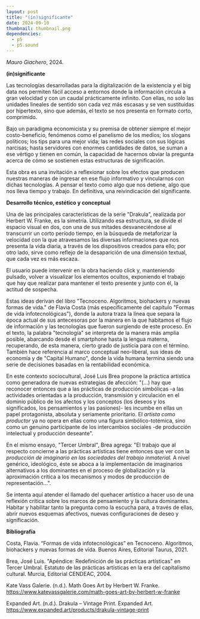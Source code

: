 ```yaml
---
layout: post
title: "(in)significante"
date: 2024-09-10
thumbnail: thumbnail.png
dependencies:
  - p5
  - p5.sound
---
```


<div id="div-sketch">
  <script type="text/javascript" src="sketch.js"></script>
</div>

_Mauro Giachero_, 2024.

**(in)significante**

Las tecnologías desarrolladas para la digitalización de la existencia y el big data nos permiten fácil acceso a entornos donde la información circula a gran velocidad y con un caudal prácticamente infinito. Con ellas, no solo las unidades lineales de sentido son cada vez más escasas y se ven sustituidas por hipertexto, sino que además, el texto se nos presenta en formato corto, comprimido.

Bajo un paradigma economicista y su premisa de obtener siempre el mejor costo-beneficio, fenómenos como el panelismo de los medios; los slogans políticos; los tips para una mejor vida; las redes sociales con sus lógicas narcisas; hasta servidores con enormes cantidades de datos, se suman a ese vértigo y tienen en común, la capacidad de hacernos obviar la pregunta acerca de cómo se sostienen estas estructuras de significación.

Esta obra es una invitación a reflexionar sobre los efectos que producen nuestras maneras de ingresar en ese flujo informativo y vincularnos con dichas tecnologías. A pensar el texto como algo que nos detiene, algo que nos lleva tiempo y trabajo. En definitiva, una reivindicación del significante.

**Desarrollo técnico, estético y conceptual**

Una de las principales características de la serie "Drakula", realizada por Herbert W. Franke, es la simetría. Utilizando esa estructura, se divide el espacio visual en dos, con una de sus mitades desvaneciéndose al transcurrir un corto período tiempo, en la búsqueda de metaforizar la velocidad con la que atravesamos las diversas informaciones que nos presenta la vida diaria, a través de los dispositivos creados para ello; por otro lado, sirve como reflejo de la desaparición de una dimensión textual, que cada vez es más escaza.

El usuario puede intervenir en la obra haciendo click y, manteniendo pulsado, volver a visualizar los elementos ocultos, exponiendo el trabajo que hay que realizar para mantener el texto presente y junto con él, la actitud de sospecha.

Estas ideas derivan del libro "Tecnoceno. Algoritmos, biohackers y nuevas formas de vida." de Flavia Costa (más específicamente del capítulo "Formas de vida infotecnológicas"), donde la autora traza la línea que separa la época actual de sus antecesoras por la manera en la que habitamos el flujo de información y las tecnologías que fueron surgiendo de este proceso. En el texto, la palabra "tecnología" se interpreta de la manera más amplia posible, abarcando desde el smartphone hasta la lengua materna, recuperando, de esta manera, cierto grado de justicia para con el término. También hace referencia al marco conceptual neo-liberal, sus ideas de economía y de "Capital Humano", donde la vida humana termina siendo una serie de decisiones basadas en la rentabilidad económica.

En este contexto sociocultural, José Luis Brea propone la práctica artística como generadora de nuevas estrategias de afección: "(...) hay que reconocer entonces que a las prácticas de producción simbólicas -a las actividades orientadas a la producción, transmisión y circulación en el dominio público de los afectos y los conceptos (los deseos y los significados, los pensamientos y las pasiones)- les incumbe en ellas un papel protagonista, absoluta y seriamente prioritario. El _artista como productor_ ya no opera en ellas como una figura simbólico-totémica, sino como un genuino participante de los intercambios sociales -de producción intelectual y producción deseante".

En el mismo ensayo, "Tercer Umbral", Brea agrega: "El trabajo que al respecto concierne a las prácticas artísticas tiene entonces que ver con la _producción de imaginario en las sociedades del trabajo inmaterial._ A nivel genérico, ideológico, éste se aboca a la implementación de imaginarios alternativos a los dominantes en el proceso de globalización y la aproximación crítica a los mecanismos y modos de producción de representación...".

Se intenta aquí atender el llamado del quehacer artístico a hacer uso de una reflexión crítica sobre los marcos de pensamiento y la cultura dominantes. Habitar y habilitar tanto la pregunta como la escucha para, a través de ellas, abrir nuevos esquemas afectivos, nuevas configuraciones de deseo y significación.

**Bibliografía**

Costa, Flavia. “Formas de vida infotecnológicas” en Tecnoceno. Algoritmos, biohackers y nuevas formas de vida. Buenos Aires, Editorial Taurus, 2021.

Brea, José Luis. "Apéndice: Redefinición de las prácticas artísticas" en Tercer Umbral. Estatuto de las prácticas artísticas en la era del capitalismo cultural. Murcia, Editorial CENDEAC, 2004.

Kate Vass Galerie. (n.d.). Math Goes Art by Herbert W. Franke. https://www.katevassgalerie.com/math-goes-art-by-herbert-w-franke

Expanded Art. (n.d.). Drakula – Vintage Print. Expanded Art. https://www.expanded.art/products/drakula-vintage-print
